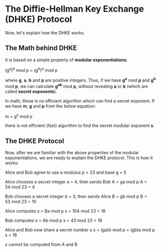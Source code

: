 # The Diffie-Hellman Key Exchange (DHKE) Protocol

Now, let's explain how the DHKE works.

## The Math behind DHKE

It is based on a simple property of **modular exponentiations**:

(g<sup>a</sup>)<sup>b</sup> mod p = (g<sup>b</sup>)<sup>a</sup> mod p

where **g**, **a**, **b** and **p** are positive integers. Thus, if we have **g<sup>a</sup>** mod **p** and **g<sup>b</sup>** mod **p**, we can calculate **g<sup>ab</sup>** mod **p**, without revealing **a** or **b** (which are called **secret exponents**).

In math, these is no efficient algorithm which can find a secret exponent. If we have **m**, **g** and **p** from the below equation:

m = g<sup>s</sup> mod p

there is not efficient (fast) algorithm to find the secret modular exponent **s**.

## The DHKE Protocol

Now, after we are familiar with the above properties of the modular exponentiations, we are ready to explain the DHKE protocol. This is how it works:

Alice and Bob agree to use a modulus p = 23 and base g = 5 

Alice chooses a secret integer a = 4, then sends Bob A = ga mod p
A = 54 mod 23 = 4

Bob chooses a secret integer b = 3, then sends Alice B = gb mod p
B = 53 mod 23 = 10

Alice computes s = Ba mod p
s = 104 mod 23 = 18

Bob computes s = Ab mod p
s = 43 mod 23 = 18

Alice and Bob now share a secret number s
s = (ga)b mod p = (gb)a mod p
s = 18

s cannot be computed from A and B



